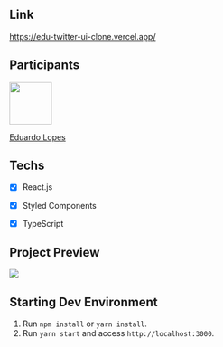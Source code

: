 ## Link

https://edu-twitter-ui-clone.vercel.app/

## Participants

[<img src="https://github.com/eduardolopes777.png" width="75px;"/>](https://github.com/eduardolopes777)

[Eduardo Lopes](https://github.com/eduardolopes777)


## Techs

- [x] React.js
- [x] Styled Components
- [x] TypeScript


## Project Preview

<img  src="https://user-images.githubusercontent.com/88467167/167218831-acb1a125-0ef3-4de9-a87b-3c15400a2a93.png" />




## Starting Dev Environment

1. Run `npm install` or `yarn install`.<br />
2. Run `yarn start` and access `http://localhost:3000`.<br />
